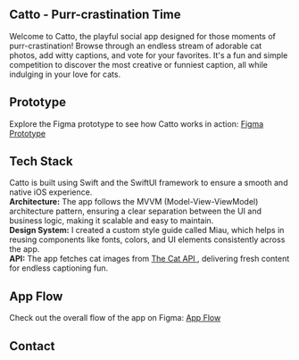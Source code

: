 <h2>Catto - Purr-crastination Time</h2>

Welcome to Catto, the playful social app designed for those moments of purr-crastination! Browse through an endless stream of adorable cat photos, add witty captions, and vote for your favorites. It's a fun and simple competition to discover the most creative or funniest caption, all while indulging in your love for cats.



<h2>Prototype</h2>

Explore the Figma prototype to see how Catto works in action: <a href="https://www.figma.com/proto/vrgbscCKY5LCitapECCcPe/Catto?node-id=101-1772&node-type=frame&t=aCkf2EBBqGGAHu59-1&scaling=scale-down&content-scaling=fixed&page-id=67%3A1024&starting-point-node-id=101%3A2098">Figma Prototype</a>



<h2>Tech Stack</h2>

Catto is built using Swift and the SwiftUI framework to ensure a smooth and native iOS experience.<br/>
<strong>Architecture:</strong> The app follows the MVVM (Model-View-ViewModel) architecture pattern, ensuring a clear separation between the UI and business logic, making it scalable and easy to maintain.<br/>
<strong>Design System:</strong> I created a custom style guide called Miau, which helps in reusing components like fonts, colors, and UI elements consistently across the app.<br/>
<strong>API:</strong> The app fetches cat images from <a href="https://thecatapi.com"> The Cat API </a>, delivering fresh content for endless captioning fun.



<h2>App Flow</h2>

Check out the overall flow of the app on Figma: <a href="https://www.figma.com/board/VkA9bMNOvyaWBL1G9CDR3d/Catto--Flow?node-id=0-1&t=PXexfOwLqN3cE470-1">App Flow</a>



<h2>Contact</h2>
 <a href="https://meunomeecris.com> meunomeecris.com </a>
